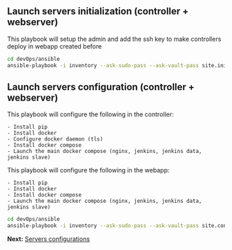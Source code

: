 ## Launch servers initialization (controller + webserver)

This playbook will setup the admin and add the ssh key to make controllers deploy in webapp created before

```bash
cd devOps/ansible
ansible-playbook -i inventory --ask-sudo-pass --ask-vault-pass site.init.yml
```

## Launch servers configuration (controller + webserver)

This playbook will configure the following in the controller:
        
    - Install pip
    - Install docker
    - Configure docker daemon (tls)
    - Install docker compose
    - Launch the main docker compose (nginx, jenkins, jenkins data, jenkins slave)

This playbook will configure the following in the webapp:
        
    - Install pip
    - Install docker
    - Install docker compose
    - Launch the main docker compose (nginx, jenkins, jenkins data, jenkins slave)

```bash
cd devOps/ansible
ansible-playbook -i inventory --ask-sudo-pass --ask-vault-pass site.configuration.yml
```


<b>Next:</b> [Servers configurations](../README.md#servers-configurations)
